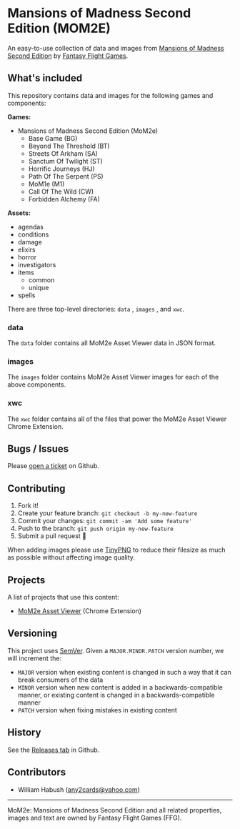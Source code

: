 # Mansions of Madness Second Edition (MOM2E)

An easy-to-use collection of data and images from [Mansions of Madness Second Edition](https://www.fantasyflightgames.com/en/products/mansions-of-madness-second-edition/) by [Fantasy Flight Games](http://fantasyflightgames.com/).

## What's included

This repository contains data and images for the following games and components:

**Games:**
- Mansions of Madness Second Edition (MoM2e)
	- Base Game (BG)
	- Beyond The Threshold (BT)
	- Streets Of Arkham (SA)
	- Sanctum Of Twilight (ST)
	- Horrific Journeys (HJ)
	- Path Of The Serpent (PS)
	- MoM1e (M1)
	- Call Of The Wild (CW)
	- Forbidden Alchemy (FA)

**Assets:**
- agendas
- conditions
- damage
- elixirs
- horror
- investigators
- items
  - common
  - unique
- spells

There are three top-level directories: `data` , `images` , and `xwc`.

### data

The `data` folder contains all MoM2e Asset Viewer data in JSON format.

### images

The `images` folder contains MoM2e Asset Viewer images for each of the above components.

### xwc

The `xwc` folder contains all of the files that power the MoM2e Asset Viewer Chrome Extension.

## Bugs / Issues

Please [open a ticket](https://github.com/any2cards/mom2e/issues/new) on Github.

## Contributing

1. Fork it!
2. Create your feature branch: `git checkout -b my-new-feature`
3. Commit your changes: `git commit -am 'Add some feature'`
4. Push to the branch: `git push origin my-new-feature`
5. Submit a pull request :tada:

When adding images please use [TinyPNG](https://tinypng.com/) to reduce their filesize as much as possible without affecting image quality.

## Projects

A list of projects that use this content:

- [MoM2e Asset Viewer](https://chromewebstore.google.com/detail/mom2e-asset-viewer/lhdnkmpbajgljjdjogclhaibcalfibcj) (Chrome Extension)

## Versioning

This project uses [SemVer](http://semver.org/). Given a `MAJOR.MINOR.PATCH` version number, we will increment the:
- `MAJOR` version when existing content is changed in such a way that it can break consumers of the data
- `MINOR` version when new content is added in a backwards-compatible manner, or existing content is changed in a backwards-compatible manner
- `PATCH` version when fixing mistakes in existing content

## History

See the [Releases tab](https://github.com/any2cards/mom2e/releases) in Github.

## Contributors

- William Habush (any2cards@yahoo.com)

---

MoM2e: Mansions of Madness Second Edition and all related properties, images and text are owned by Fantasy Flight Games (FFG).
